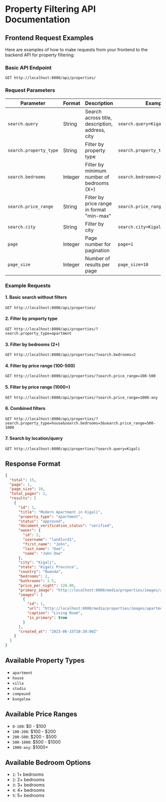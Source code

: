 # Property Filtering API Documentation

## Frontend Request Examples

Here are examples of how to make requests from your frontend to the backend API for property filtering:

### Basic API Endpoint

```
GET http://localhost:8000/api/properties/
```

### Request Parameters

| Parameter | Format | Description | Example |
|-----------|--------|-------------|---------|
| `search.query` | String | Search across title, description, address, city | `search.query=Kigali` |
| `search.property_type` | String | Filter by property type | `search.property_type=apartment` |
| `search.bedrooms` | Integer | Filter by minimum number of bedrooms (X+) | `search.bedrooms=2` |
| `search.price_range` | String | Filter by price range in format "min-max" | `search.price_range=100-500` |
| `search.city` | String | Filter by city | `search.city=Kigali` |
| `page` | Integer | Page number for pagination | `page=1` |
| `page_size` | Integer | Number of results per page | `page_size=10` |

### Example Requests

#### 1. Basic search without filters
```
GET http://localhost:8000/api/properties/
```

#### 2. Filter by property type
```
GET http://localhost:8000/api/properties/?search.property_type=apartment
```

#### 3. Filter by bedrooms (2+)
```
GET http://localhost:8000/api/properties/?search.bedrooms=2
```

#### 4. Filter by price range (100-500)
```
GET http://localhost:8000/api/properties/?search.price_range=100-500
```

#### 5. Filter by price range (1000+)
```
GET http://localhost:8000/api/properties/?search.price_range=1000-any
```

#### 6. Combined filters
```
GET http://localhost:8000/api/properties/?search.property_type=house&search.bedrooms=3&search.price_range=500-1000
```

#### 7. Search by location/query
```
GET http://localhost:8000/api/properties/?search.query=Kigali
```

## Response Format

```json
{
  "total": 15,
  "page": 1,
  "page_size": 10,
  "total_pages": 2,
  "results": [
    {
      "id": 1,
      "title": "Modern Apartment in Kigali",
      "property_type": "apartment",
      "status": "approved",
      "document_verification_status": "verified",
      "owner": {
        "id": 2,
        "username": "landlord1",
        "first_name": "John",
        "last_name": "Doe",
        "name": "John Doe"
      },
      "city": "Kigali",
      "state": "Kigali Province",
      "country": "Rwanda",
      "bedrooms": 2,
      "bathrooms": 1.5,
      "price_per_night": 120.00,
      "primary_image": "http://localhost:8000/media/properties/images/apartment1.jpg",
      "images": [
        {
          "id": 1,
          "url": "http://localhost:8000/media/properties/images/apartment1.jpg",
          "caption": "Living Room",
          "is_primary": true
        }
      ],
      "created_at": "2023-06-15T10:30:00Z"
    }
  ]
}
```

## Available Property Types

- `apartment`
- `house`
- `villa`
- `studio`
- `compound`
- `bungalow`

## Available Price Ranges

- `0-100`: $0 - $100
- `100-200`: $100 - $200
- `200-500`: $200 - $500
- `500-1000`: $500 - $1000
- `1000-any`: $1000+

## Available Bedroom Options

- `1`: 1+ bedrooms
- `2`: 2+ bedrooms
- `3`: 3+ bedrooms
- `4`: 4+ bedrooms
- `5`: 5+ bedrooms
